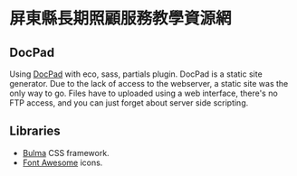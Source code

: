 # 屏東縣長期照顧服務教學資源網

## DocPad
Using [DocPad](http://docpad.org) with eco, sass, partials plugin. DocPad is a static site generator. Due to the lack of access to the webserver, a static site was the only way to go. Files have to uploaded using a web interface, there's no FTP access, and you can just forget about server side scripting.

## Libraries
* [Bulma](http://bulma.io) CSS framework.
* [Font Awesome](http://fontawesome.io) icons.

